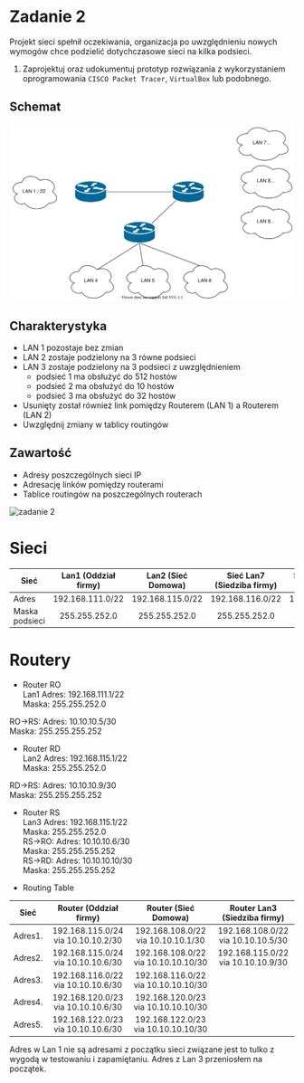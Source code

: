 # Zadanie 2

Projekt sieci spełnił oczekiwania, organizacja po uwzględnieniu nowych wymogów chce podzielić dotychczasowe sieci na kilka podsieci.

1. Zaprojektuj oraz udokumentuj prototyp rozwiązania z wykorzystaniem oprogramowania ``CISCO Packet Tracer``, ``VirtualBox`` lub podobnego. 

## Schemat

![zadanie 2](stage-02.svg)

## Charakterystyka
  * LAN 1 pozostaje bez zmian
  * LAN 2 zostaje podzielony na 3 równe podsieci
  * LAN 3 zostaje podzielony na 3 podsieci z uwzględnieniem
    * podsieć 1 ma obsłużyć do 512 hostów
    * podsieć 2 ma obsłużyć do 10 hostów
    * podsieć 3 ma obsłużyć do 32 hostów
  * Usunięty został również link pomiędzy Routerem (LAN 1) a Routerem (LAN 2)
  * Uwzględnij zmiany w tablicy routingów

## Zawartość

 * Adresy poszczególnych sieci IP
 * Adresację linków pomiędzy routerami
 * Tablice routingów na poszczególnych routerach
 
 ![zadanie 2](Z.png)
 
 # Sieci
|Sieć           | Lan1 (Oddział firmy)  | Lan2 (Sieć Domowa) | Sieć Lan7 (Siedziba firmy) | Sieć Lan8 (Dział sprzedaży) | Sieć Lan9 (Dział ogólny)|
|---------------|:---------------------:|:------------------:|:--------------------------:|:---------------------------:|---------------------------:|
|Adres          | 192.168.111.0/22      | 192.168.115.0/22   | 192.168.116.0/22           | 192.168.120.0/23            | 192.168.122/23|
|Maska podsieci | 255.255.252.0         | 255.255.252.0      | 255.255.252.0              |255.255.254.0                |255.255.254.0                                     |



# Routery

* Router RO  
Lan1
Adres: 192.168.111.1/22  
Maska: 255.255.252.0  
  
RO->RS: 
Adres: 10.10.10.5/30  
Maska: 255.255.255.252  

* Router RD  
Lan2
Adres: 192.168.115.1/22  
Maska: 255.255.252.0  
 
RD->RS: 
Adres: 10.10.10.9/30  
Maska: 255.255.255.252  


* Router RS  
Lan3
Adres: 192.168.115.1/22  
Maska: 255.255.252.0  
RS->RO: 
Adres: 10.10.10.6/30  
Maska: 255.255.255.252  
RS->RD: 
Adres: 10.10.10.10/30  
Maska: 255.255.255.252  

 * Routing Table
 
|Sieć        | Router (Oddział firmy)             | Router (Sieć Domowa)                | Router Lan3 (Siedziba firmy)       |
|------------|:----------------------------------:|:-----------------------------------:|:----------------------------------:|
|Adres1.     | 192.168.115.0/24 via 10.10.10.2/30 | 192.168.108.0/22 via 10.10.10.1/30  | 192.168.108.0/22 via 10.10.10.5/30 |
|Adres2.     | 192.168.115.0/24 via 10.10.10.6/30 | 192.168.108.0/22 via 10.10.10.10/30 | 192.168.115.0/22 via 10.10.10.9/30 |
|Adres3.     | 192.168.116.0/22 via 10.10.10.6/30 | 192.168.116.0/22 via 10.10.10.10/30 |                                    |
|Adres4.     | 192.168.120.0/23 via 10.10.10.6/30 | 192.168.120.0/23 via 10.10.10.10/30 |                                    |
|Adres5.     | 192.168.122.0/23 via 10.10.10.6/30 | 192.168.122.0/23 via 10.10.10.10/30 |                                    |



Adres w Lan 1 nie są adresami z początku sieci związane jest to tulko z wygodą w testowaniu i zapamiętaniu.
Adres z Lan 3 przeniosłem na początek.
